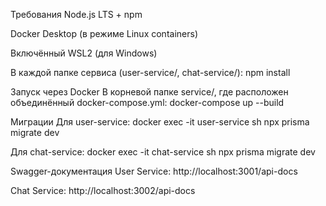 Требования
Node.js LTS + npm

Docker Desktop (в режиме Linux containers)

Включённый WSL2 (для Windows)


В каждой папке сервиса (user-service/, chat-service/):
npm install


Запуск через Docker
В корневой папке service/, где расположен объединённый docker-compose.yml:
docker-compose up --build

Миграции
Для user-service:
docker exec -it user-service sh
npx prisma migrate dev

Для chat-service:
docker exec -it chat-service sh
npx prisma migrate dev

Swagger-документация
User Service: http://localhost:3001/api-docs

Chat Service: http://localhost:3002/api-docs

